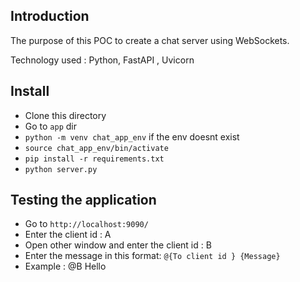## Introduction
The purpose of this POC to create a chat server using WebSockets. 

Technology used : Python, FastAPI , Uvicorn 

## Install 
 - Clone this directory
 - Go to `app` dir
 - `python -m venv chat_app_env` if the env doesnt exist
 - `source chat_app_env/bin/activate`
 - `pip install -r requirements.txt`
 - `python server.py`
 


## Testing the application
 - Go to `http://localhost:9090/` 
 - Enter the client id : A
 - Open other window and enter the client id : B
 - Enter the message  in this format: `@{To client id } {Message}`
 - Example : @B Hello
